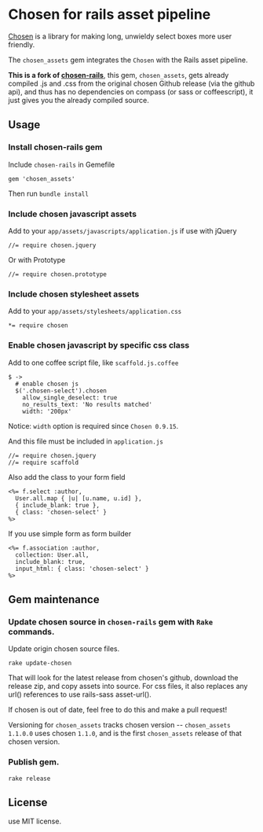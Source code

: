# Chosen for rails asset pipeline

[Chosen](https://github.com/harvesthq/chosen) is a library for making long, unwieldy select boxes more user friendly.

The `chosen_assets` gem integrates the `Chosen` with the Rails asset pipeline.

**This is a fork of [chosen-rails](https://github.com/tsechingho/chosen-rails)**, this gem, `chosen_assets`, gets
already compiled .js and .css from the original chosen Github release (via the github api),
and thus has no dependencies on compass (or sass or coffeescript), it just gives you the already
compiled source. 

## Usage

### Install chosen-rails gem

Include `chosen-rails` in Gemefile

    gem 'chosen_assets'

Then run `bundle install`

### Include chosen javascript assets

Add to your `app/assets/javascripts/application.js` if use with jQuery

    //= require chosen.jquery

Or with Prototype

    //= require chosen.prototype

### Include chosen stylesheet assets

Add to your `app/assets/stylesheets/application.css`

    *= require chosen

### Enable chosen javascript by specific css class

Add to one coffee script file, like `scaffold.js.coffee`

    $ ->
      # enable chosen js
      $('.chosen-select').chosen
        allow_single_deselect: true
        no_results_text: 'No results matched'
        width: '200px'

Notice: `width` option is required since `Chosen 0.9.15`.

And this file must be included in `application.js`

    //= require chosen.jquery
    //= require scaffold

Also add the class to your form field

    <%= f.select :author,
      User.all.map { |u| [u.name, u.id] },
      { include_blank: true },
      { class: 'chosen-select' }
    %>

If you use simple form as form builder

    <%= f.association :author,
      collection: User.all,
      include_blank: true,
      input_html: { class: 'chosen-select' }
    %>


## Gem maintenance

### Update chosen source in `chosen-rails` gem with `Rake` commands.

Update origin chosen source files.

    rake update-chosen

That will look for the latest release from chosen's github, download the
release zip, and copy assets into source. For css files, it also replaces
any url() references to use rails-sass asset-url(). 

If chosen is out of date, feel free to do this and make a pull request! 

Versioning for `chosen_assets` tracks chosen version -- `chosen_assets 1.1.0.0`
uses chosen `1.1.0`, and is the first `chosen_assets` release of that chosen version. 

### Publish gem.

    rake release

## License

use MIT license.

